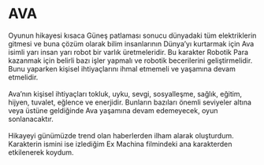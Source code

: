 # AVA
 Oyunun hikayesi kısaca Güneş patlaması sonucu dünyadaki tüm elektriklerin gitmesi ve buna 
çözüm olarak bilim insanlarının Dünya’yı kurtarmak için Ava isimli yarı insan yarı robot bir 
varlık üretmeleridir. Bu karakter Robotik Para kazanmak için belirli bazı işler yapmalı ve 
robotik becerilerini geliştirmelidir. Bunu yaparken kişisel ihtiyaçlarını ihmal etmemeli ve 
yaşamına devam etmelidir.<br/><br/>
  Ava’nın kişisel ihtiyaçları tokluk, uyku, sevgi, sosyalleşme, sağlık, eğitim, hijyen, tuvalet, 
eğlence ve enerjidir. Bunların bazıları önemli seviyeler altına veya üstüne geldiğinde Ava 
yaşamına devam edemeyecek, oyun sonlanacaktır.<br/><br/>
  Hikayeyi günümüzde trend olan haberlerden ilham alarak oluşturdum. Karakterin ismini ise 
izlediğim Ex Machina filmindeki ana karakterden etkilenerek koydum.
